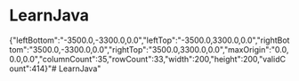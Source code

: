 # LearnJava
{"leftBottom":"-3500.0,-3300.0,0.0","leftTop":"-3500.0,3300.0,0.0","rightBottom":"3500.0,-3300.0,0.0","rightTop":"3500.0,3300.0,0.0","maxOrigin":"0.0,0.0,0.0","columnCount":35,"rowCount":33,"width":200,"height":200,"validCount":414}"# LearnJava" 
